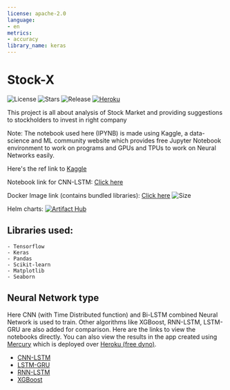 ```yaml
---
license: apache-2.0
language:
- en
metrics:
- accuracy
library_name: keras
---
```

# Stock-X

![License](https://img.shields.io/github/license/Circle-1/Stock-X)
![Stars](https://img.shields.io/github/stars/Circle-1/Stock-X)
![Release](https://img.shields.io/github/v/release/Circle-1/Stock-X)
[![Heroku](https://img.shields.io/badge/Heroku-Active-blue?logo=heroku)](https://stock-x-proj.herokuapp.com/)

This project is all about analysis of Stock Market and providing suggestions to stockholders to invest in right company

Note: The notebook used here (IPYNB) is made using Kaggle, a data-science and ML community website which provides free Jupyter Notebook environment to work on programs and GPUs and TPUs to work on Neural Networks easily.

Here's the ref link to [Kaggle](https://www.kaggle.com/)

Notebook link for CNN-LSTM: [Click here](https://www.kaggle.com/aadhityaa/stock-cnn-lstm)

Docker Image link (contains bundled libraries): [Click here](https://hub.docker.com/r/aerox86/stock-x) ![Size](https://img.shields.io/docker/image-size/aerox86/stock-x/latest-stable)

Helm charts: [![Artifact Hub](https://img.shields.io/endpoint?url=https://artifacthub.io/badge/repository/stock-x)](https://artifacthub.io/packages/search?repo=stock-x)

## Libraries used:
    - Tensorflow
    - Keras
    - Pandas
    - Scikit-learn
    - Matplotlib
    - Seaborn

## Neural Network type

Here CNN (with Time Distributed function) and Bi-LSTM combined Neural Network is used to train. Other algorithms like XGBoost, RNN-LSTM, LSTM-GRU are also added for comparison. Here are the links to view the notebooks directly. You can also view the results in the app created using [Mercury](https://mljar.com/mercury/) which is deployed over [Heroku (free dyno)](https://stock-x-proj.herokuapp.com/).

 - [CNN-LSTM](stock-market-prediction-using-cnn-lstm.ipynb)
 - [LSTM-GRU](lstm_gru_model.ipynb)
 - [RNN-LSTM](RNN-LSTM.ipynb)
 - [XGBoost](regressor-model.ipynb)